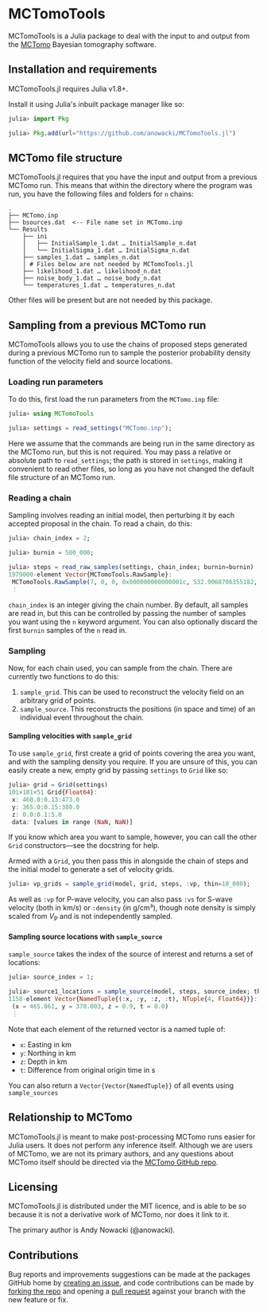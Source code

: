 # MCTomoTools

MCTomoTools is a Julia package to deal with the input to and output
from the [MCTomo](https://github.com/xin2zhang/MCTomo) Bayesian
tomography software.


## Installation and requirements

MCTomoTools.jl requires Julia v1.8+.

Install it using Julia's inbuilt package manager like so:

```julia
julia> import Pkg

julia> Pkg.add(url="https://github.com/anowacki/MCTomoTools.jl")
```


## MCTomo file structure

MCTomoTools.jl requires that you have the input and output from a previous
MCTomo run.  This means that within the directory where the program was run,
you have the following files and folders for `n` chains:

```
.
├── MCTomo.inp
├── bsources.dat  <-- File name set in MCTomo.inp
└── Results
    ├── ini
    │   ├── InitialSample_1.dat … InitialSample_n.dat
    │   └── InitialSigma_1.dat … InitialSigma_n.dat
    ├── samples_1.dat … samples_n.dat
    │ # Files below are not needed by MCTomoTools.jl
    ├── likelihood_1.dat … likelihood_n.dat
    ├── noise_body_1.dat … noise_body_n.dat
    └── temperatures_1.dat … temperatures_n.dat
```

Other files will be present but are not needed by this package.


## Sampling from a previous MCTomo run

MCTomoTools allows you to use the chains of proposed steps generated during a
previous MCTomo run to sample the posterior probability density function of
the velocity field and source locations.

### Loading run parameters
To do this, first load the run parameters from the `MCTomo.inp` file:

```julia
julia> using MCTomoTools

julia> settings = read_settings("MCTomo.inp");
```

Here we assume that the commands are being run in the same directory as
the MCTomo run, but this is not required.
You may pass a relative or absolute path to `read_settings`; the path
is stored in `settings`, making it convenient to read other files, so long
as you have not changed the default file structure of an MCTomo run.

### Reading a chain
Sampling involves reading an initial model, then perturbing it by each
accepted proposal in the chain.  To read a chain, do this:

```julia
julia> chain_index = 2;

julia> burnin = 500_000;

julia> steps = read_raw_samples(settings, chain_index; burnin=burnin)
1979000-element Vector{MCTomoTools.RawSample}:
 MCTomoTools.RawSample(7, 0, 0, 0x000000000000001c, 532.9068706355182, 2.155027912402892, -752.3633358306661, 0.0, 0.0, 0.0, 0.0, 0.0, 0.0, 0.0, 0.0)
 ⋮
```

`chain_index` is an integer giving the chain number.  By default, all samples
are read in, but this can be controlled by passing the number of samples you
want using the `n` keyword argument.  You can also optionally discard the
first `burnin` samples of the `n` read in.

### Sampling
Now, for each chain used, you can sample from the chain.  There are currently
two functions to do this:

1. `sample_grid`.  This can be used to reconstruct the velocity field on an
   arbitrary grid of points.
2. `sample_source`.  This reconstructs the positions (in space and time) of
   an individual event throughout the chain.

#### Sampling velocities with `sample_grid`
To use `sample_grid`, first create a grid of points covering the area you want,
and with the sampling density you require.  If you are unsure of this, you
can easily create a new, empty grid by passing `settings` to `Grid` like so:

```julia
julia> grid = Grid(settings)
101×101×51 Grid{Float64}:
 x: 460.0:0.13:473.0
 y: 365.0:0.15:380.0
 z: 0.0:0.1:5.0
 data: [values in range (NaN, NaN)]
```

If you know which area you want to sample, however, you can call the other
`Grid` constructors—see the docstring for help.

Armed with a `Grid`, you then pass this in alongside the chain of steps and
the initial model to generate a set of velocity grids.

```julia
julia> vp_grids = sample_grid(model, grid, steps, :vp, thin=10_000);
```

As well as `:vp` for P-wave velocity, you can also pass `:vs` for S-wave velocity
(both in km/s) or `:density` (in g/cm³), though note density is simply scaled from
_V_<sub>P</sub> and is not independently sampled.

#### Sampling source locations with `sample_source`
`sample_source` takes the index of the source of interest and returns a set of
locations:

```julia
julia> source_index = 1;

julia> source1_locations = sample_source(model, steps, source_index; thin=1000)
1158-element Vector{NamedTuple{(:x, :y, :z, :t), NTuple{4, Float64}}}:
 (x = 465.861, y = 370.003, z = 0.9, t = 0.0)
 ⋮
```

Note that each element of the returned vector is a named tuple of:
- `x`: Easting in km
- `y`: Northing in km
- `z`: Depth in km
- `t`: Difference from original origin time in s

You can also return a `Vector{Vector{NamedTuple}}` of all events using
`sample_sources`


## Relationship to MCTomo

MCTomoTools.jl is meant to make post-processing MCTomo runs easier for
Julia users.  It does not perform any inference itself.  Although we are
users of MCTomo, we are not its primary authors, and any questions about
MCTomo itself should be directed via the
[MCTomo GitHub repo](https://github.com/xin2zhang/MCTomo).

## Licensing

MCTomoTools.jl is distributed under the MIT licence, and is able to be so
because it is not a derivative work of MCTomo, nor does it link to it.

The primary author is Andy Nowacki (@anowacki).

## Contributions

Bug reports and improvements suggestions can be made at the packages GitHub
home by
[creating an issue](https://github.com/anowacki/MCTomoTools.jl/issues/new/choose),
and code contributions can be made by
[forking the repo](https://github.com/anowacki/MCTomoTools.jl/fork) and opening a
[pull request](https://github.com/anowacki/MCTomoTools.jl/compare) against your
branch with the new feature or fix.
